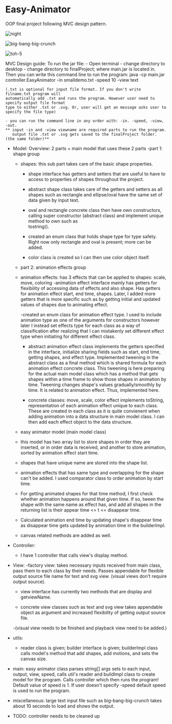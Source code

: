 # Easy-Animator
OOP final project following MVC design pattern.


![night](https://user-images.githubusercontent.com/74577100/193709716-c1e45750-a6c1-4948-a70b-5feef74b6a82.gif)

![big-bang-big-crunch](https://user-images.githubusercontent.com/74577100/193709793-624ad81a-f604-48c0-b8fc-8295458849a5.gif)

![toh-5](https://user-images.githubusercontent.com/74577100/193709980-467f60a1-c6e2-40b9-a247-6525385b709b.gif)

MVC Design guide:
	To run the jar file:
	- Open terminal - change directory to desktop - change directory to finalProject; where
	 main.jar is located in. Then you can write this command line to run the program:
	java -cp main.jar controller.EasyAnimator -in smalldemo.txt -speed 10 -view text
	
	(.txt is optional for input file format. If you don't write filname.txt program will
	automatically add .txt and runs the program. However user need to specify output file format
	type to either .txt or .svg. Or, user will get an message asks user to specify the file type)

	- you can run the command line in any order with: -in. -speed, -view, -out.
	** input -in and -view viewname are required parts to run the program. 
	   output file .txt or .svg gets saved to the finalProject folder. (the same folder)**

- Model:
	Overview: 2 parts + main model that uses these 2 parts
	-part 1: shape group
	- shapes: this sub part takes care of the basic shape properties.
		- shape interface has getters and setters that are useful to have to access to
		properties of shapes throughout the project.
			
		- abstract shape class takes care of the getters and setters as all shapes such as
		rectangle and ellipse/oval have the same set of data given by input text.
			
		- oval and rectangle concrete class then have own constructors, calling
		super constructor (abstract class) and implement unique method to own such as 		  
		tostring().
			
		- created an enum class that holds shape type for type safety. Right now only rectangle
		and oval is present; more can be added.
			
		- color class is created so I can then use color object itself.
			
	- part 2: animation effects group
	- animation effects: has 3 effects that can be applied to shapes: scale, move, coloring
		-animation effect interface mainly has getters for flexibility of accessing data of
		effects and also shape. Has getters for animation effect start, end time, shapes.
		Later, I added more getters that is more specific such as by getting
		initial and updated values of shapes due to animating effect.
			
		-created an enum class for animation effect type. I used to include animation type as
		one of the arguments for constructors however later I instead set effects type for each
		class as a way of classification after realizing that I can mistakenly set different
		effect type when initiating for different effect class.
			
		- abstract animation effect class implements the getters specified in the interface,
		initialize sharing fields such as start, end time, getting shapes, and effect type.
		Implemented tweening in the abstract class as a final method which is shared formula
		for each animation effect concrete class. This tweening is here preparing for the
		actual main model class which has a method that gets shapes within a time frame to
		show those shapes in animation by time. Tweening changes shape's values gradually/smoothly
		by time. It is related to animation effect. Thus, implemented here.
			
		- concrete classes: move, scale, color effect implements toString, representation of each
		animation effect unique to each class. These are created in each class as it is quite 
		convienent when adding animation into a data structure in main model class. I can then 
		add each effect object to the data structure.
			
	- easy animator model (main model class)
	- this model has two array list to store shapes in order they are inserted, or in order
	  data is received, and another to store animation, sorted by animation effect start time.
			
	- shapes that have unique name are stored into the shape list.
			
	- animation effects that has same type and overlapping for the shape can't be added.
	  I used comparator class to order animation by start time.
			
	- For getting animated shapes for that time method, I first check whether
	  animation happens around that given time. If so, tween the shape with the same name as
	  effect has, and add all shapes in the returning list is their appear time <= t <= disappear time.
			
	- Calculated animation end time by updating shape's disappear time as disappear time gets
	  updated by animation time in the builderImpl.
			
	- canvas related methods are added as well.

- Controller:
	- I have 1 controller that calls view's display method.

- View:
	-factory view: takes necessary inputs received from main class, pass them to each class
	by their needs. Passes appendable for flexible output source file name for text and svg view.
	(visual views don't require output source).
		
	- view interface has currently two methods that are display and getviewName.
		
	- concrete view classes such as text and svg view takes appendable object as argument
	and increased flexibility of getting output source file.
	
	-(visual view needs to be finished and playback view need to be added.)
		
- utils:
	- reader class is given; builder interface is given; builderImpl class calls model's method
	that add shapes, add motions, and sets the canvas size. 
		
- main: easy animator class parses string[] args sets to each input, output, view, speed,
	calls util's reader and buildImpl class to create model for the program. Calls controller which
	then runs the program! Default value of speed is 1. If user doesn't specify -speed default speed
	is used to run the program.
	 
- miscellaneous: large text input file such as big-bang-big-crunch takes about 10 seconds to load
		 and shows the output.
- TODO: controller needs to be cleaned up
